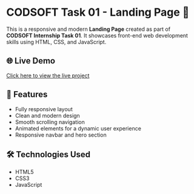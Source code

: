 # CODSOFT Task 01 - Landing Page 🚀

This is a responsive and modern **Landing Page** created as part of **CODSOFT Internship Task 01**. It showcases front-end web development skills using HTML, CSS, and JavaScript.

## 🌐 Live Demo

[Click here to view the live project](#)  
<!-- You can replace '#' with the deployed link (e.g., GitHub Pages, Netlify) -->

## 📌 Features

- Fully responsive layout
- Clean and modern design
- Smooth scrolling navigation
- Animated elements for a dynamic user experience
- Responsive navbar and hero section

## 🛠️ Technologies Used

- HTML5
- CSS3
- JavaScript


